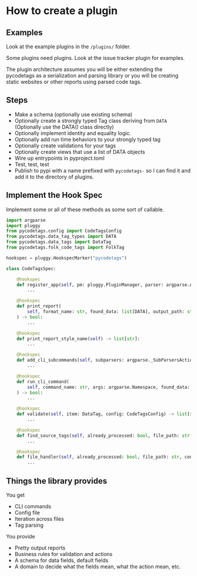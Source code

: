 # How to create a plugin

## Examples

Look at the example plugins in the `/plugins/` folder.

Some plugins need plugins. Look at the issue tracker plugin for examples.

The plugin architecture assumes you will be either extending the pycodetags as a serialization and parsing library or
you will be creating static websites or other reports using parsed code tags.

## Steps

- Make a schema (optionally use existing schema)
- Optionally create a strongly typed Tag class deriving from `DATA` (Optionally use the DATA() class directly)
- Optionally implement identity and equality logic. 
- Optionally add run time behaviors to your strongly typed tag
- Optionally create validations for your tags
- Optionally create views that use a list of DATA objects
- Wire up entrypoints in pyproject.toml
- Test, test, test
- Publish to pypi with a name prefixed with `pycodetags-` so I can find it and add it to the directory of plugins.


## Implement the Hook Spec

Implement some or all of these methods as some sort of callable.

```python
import argparse
import pluggy
from pycodetags.config import CodeTagsConfig
from pycodetags.data_tag_types import DATA
from pycodetags.data_tags import DataTag
from pycodetags.folk_code_tags import FolkTag

hookspec = pluggy.HookspecMarker("pycodetags")

class CodeTagsSpec:

    @hookspec
    def register_app(self, pm: pluggy.PluginManager, parser: argparse.ArgumentParser) -> bool:
        ...

    @hookspec
    def print_report(
        self, format_name: str, found_data: list[DATA], output_path: str, config: CodeTagsConfig
    ) -> bool:
        ...

    @hookspec
    def print_report_style_name(self) -> list[str]:
        ...

    @hookspec
    def add_cli_subcommands(self, subparsers: argparse._SubParsersAction) -> None:  # type: ignore[type-arg]
        ...

    @hookspec
    def run_cli_command(
        self, command_name: str, args: argparse.Namespace, found_data: list[DATA], config: CodeTagsConfig
    ) -> bool:
        ...

    @hookspec
    def validate(self, item: DataTag, config: CodeTagsConfig) -> list[str]:
        ...

    @hookspec
    def find_source_tags(self, already_processed: bool, file_path: str, config: CodeTagsConfig) -> list[FolkTag]:
        ...

    @hookspec
    def file_handler(self, already_processed: bool, file_path: str, config: CodeTagsConfig) -> bool:
        ...
```

## Things the library provides

You get 
- CLI commands
- Config file
- Iteration across files
- Tag parsing

You provide
- Pretty output reports
- Business rules for validation and actions
- A schema for data fields, default fields
- A domain to decide what the fields mean, what the action mean, etc.
